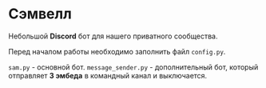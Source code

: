 # Сэмвелл

Небольшой **Discord** бот для нашего приватного сообщества.

Перед началом работы необходимо заполнить файл `config.py`.

`sam.py` - основной бот.
`message_sender.py` - дополнительный бот, который отправляет **3 эмбеда** в командный канал и выключается.